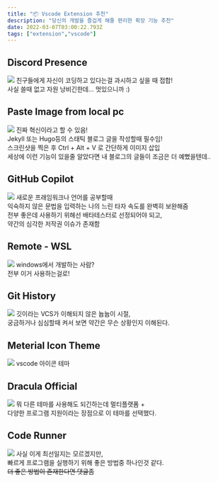 ```yaml
---
title: "📦 Vscode Extension 추천"
description: "당신의 개발을 즐겁게 해줄 편리한 확장 기능 추천"
date: 2022-03-07T03:00:22.793Z
tags: ["extension","vscode"]
---
```



## Discord Presence

![](/images/2b060180-c916-48af-b6e5-641cfca6d692-2022-01-10-00-13-36.png)
친구들에게 자신이 코딩하고 있다는걸 과시하고 싶을 때 접합!  
사실 쓸때 없고 자원 낭비긴한데... 멋있으니까 :)

## Paste Image from local pc

![](/images/3e3bba50-8b7f-4a2d-87f5-bda7baa7d2ef-2022-01-10-00-21-29.png)
진짜 혁신이라고 할 수 있음!  
Jekyll 또는 Hugo등의 스태틱 블로그 글을 작성할때 필수임!  
스크린샷을 찍은 후 Ctrl + Alt + V 로 간단하게 이미지 삽입  
세상에 이런 기능이 있을줄 알았다면 내 블로그의 글들이 조금은 더 예뻤을텐데..

## GitHub Copilot

![](/images/001bc390-f94e-41c5-bf55-8da7f0f6ba44-2022-01-10-00-22-22.png)
새로운 프래임워크나 언어를 공부할때  
익숙하지 않은 문법을 입력하는 나의 느린 타자 속도를 완벽히 보완해줌  
전부 좋은데 사용하기 위해선 배타테스터로 선정되어야 되고,  
약간의 심각한 저작권 이슈가 존재함

## Remote - WSL

![](/images/4b4acf90-7167-4f5f-b4a3-b184e857799b-2022-01-10-00-53-05.png)
windows에서 개발하는 사람?  
전부 이거 사용하는걸로!

## Git History

![](/images/352865cc-5b75-4dab-8afe-1f12c12f7437-2022-01-10-01-14-01.png)
깃이라는 VCS가 이해되지 않은 늅늅이 시절,  
궁금하거나 심심할때 켜서 보면 약간은 무슨 상황인지 이해된다.

## Meterial Icon Theme

![](/images/7caa2b42-0bb0-4827-a7f2-764d98d29cfa-2022-01-16-20-46-50.png)
vscode 아이콘 테마

## Dracula Official

![](/images/3fec414c-f1e0-42c9-a721-535b35876738-2022-01-16-20-44-01.png)
뭐 다른 테마를 사용해도 되긴하는데 멀티플랫폼 +  
다양한 프로그램 지원이라는 장점으로 이 테마를 선택했다.

## Code Runner

![](/images/b57b5833-d1ba-45f0-8d21-71fe6c0650c5-2022-01-16-20-47-26.png)
사실 이게 최선일지는 모르겠지만,  
빠르게 프로그램을 실행하기 위해 좋은 방법중 하나인것 같다.  
~~더 좋은 방법이 존재한다면 댓글좀~~
